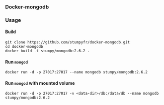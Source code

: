 ### Docker-mongodb


### Usage

#### Build

```
git clone https://github.com/stumpyfr/docker-mongodb.git
cd docker-mongodb
docker build -t stumpy/mongodb:2.6.2 .
```

#### Run `mongod`

`docker run -d -p 27017:27017 --name mongodb stumpy/mongodb:2.6.2`

#### Run `mongod` with mounted volume

`docker run -d -p 27017:27017 -v <data-dir>/db:/data/db --name mongodb stumpy/mongodb:2.6.2`